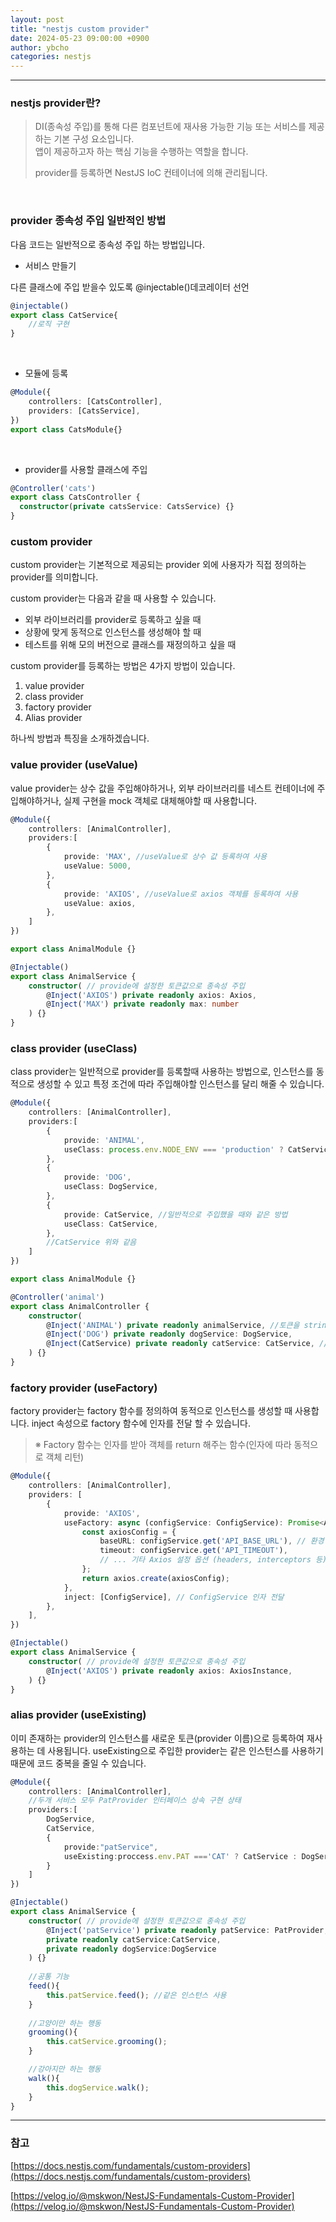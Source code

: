 ```yaml
---
layout: post
title: "nestjs custom provider"
date: 2024-05-23 09:00:00 +0900
author: ybcho
categories: nestjs
---
```

<hr/>


### nestjs provider란?
> DI(종속성 주입)를 통해 다른 컴포넌트에 재사용 가능한 기능 또는 서비스를 제공하는 기본 구성 요소입니다.<br/>
> 앱이 제공하고자 하는 핵심 기능을 수행하는 역할을 합니다.
> 
> provider를 등록하면 NestJS IoC 컨테이너에 의해 관리됩니다.
 
<br/>

### provider 종속성 주입 일반적인 방법

다음 코드는 일반적으로 종속성 주입 하는 방법입니다.

* 서비스 만들기

다른 클래스에 주입 받을수 있도록 @injectable()데코레이터 선언

```ts
@injectable() 
export class CatService{
    //로직 구현
}
```

<br/>

* 모듈에 등록

```ts
@Module({
    controllers: [CatsController],
    providers: [CatsService],
})
export class CatsModule{}
```

<br/>

* provider를 사용할 클래스에 주입

```ts
@Controller('cats')
export class CatsController {
  constructor(private catsService: CatsService) {}
}
```

### custom provider
custom provider는 기본적으로 제공되는 provider 외에 사용자가 직접 정의하는 provider를 의미합니다.

custom provider는 다음과 같을 때 사용할 수 있습니다.

* 외부 라이브러리를 provider로 등록하고 싶을 때
* 상황에 맞게 동적으로 인스턴스를 생성해야 할 때
* 테스트를 위해 모의 버전으로 클래스를 재정의하고 싶을 때

custom provider를 등록하는 방법은 4가지 방법이 있습니다.

1. value provider
2. class provider
3. factory provider
4. Alias provider

하나씩 방법과 특징을 소개하겠습니다.


### value provider (useValue)
value provider는 상수 값을 주입해야하거나, 외부 라이브러리를 네스트 컨테이너에 주입해야하거나, 실제 구현을 mock 객체로 대체해야할 때 사용합니다.

```ts
@Module({
    controllers: [AnimalController],
    providers:[
        {
            provide: 'MAX', //useValue로 상수 값 등록하여 사용
            useValue: 5000,
        },
        {
            provide: 'AXIOS', //useValue로 axios 객체를 등록하여 사용  
            useValue: axios,
        },
    ]
})

export class AnimalModule {}
```

```ts
@Injectable()
export class AnimalService {
    constructor( // provide에 설정한 토큰값으로 종속성 주입
        @Inject('AXIOS') private readonly axios: Axios,
        @Inject('MAX') private readonly max: number
    ) {}
}
```

### class provider (useClass)
class provider는 일반적으로 provider를 등록할때 사용하는 방법으로, 인스턴스를 동적으로 생성할 수 있고 특정 조건에 따라 주입해야할 인스턴스를 달리 해줄 수 있습니다.

```ts
@Module({
    controllers: [AnimalController],
    providers:[
        {
            provide: 'ANIMAL',
            useClass: process.env.NODE_ENV === 'production' ? CatService : DogService, //환경에 따라 동적으로 provider 등록
        },
        {
            provide: 'DOG',
            useClass: DogService,
        },
        {
            provide: CatService, //일반적으로 주입했을 때와 같은 방법
            useClass: CatService,
        },
        //CatService 위와 같음
    ]
})

export class AnimalModule {}
```

```ts
@Controller('animal')
export class AnimalController {
    constructor(
        @Inject('ANIMAL') private readonly animalService, //토큰을 string으로 설정했을 경우
        @Inject('DOG') private readonly dogService: DogService,
        @Inject(CatService) private readonly catService: CatService, // @Inject() 생략가능
    ) {}
}
```

### factory provider (useFactory)
factory provider는 factory 함수를 정의하여 동적으로 인스턴스를 생성할 때 사용합니다. inject 속성으로 factory 함수에 인자를 전달 할 수 있습니다.

> ※ Factory 함수는 인자를 받아 객체를 return 해주는 함수(인자에 따라 동적으로 객체 리턴)

```ts
@Module({
    controllers: [AnimalController],
    providers: [
        {
            provide: 'AXIOS',
            useFactory: async (configService: ConfigService): Promise<AxiosInstance> => {
                const axiosConfig = {
                    baseURL: configService.get('API_BASE_URL'), // 환경 변수 사용
                    timeout: configService.get('API_TIMEOUT'),
                    // ... 기타 Axios 설정 옵션 (headers, interceptors 등)
                };
                return axios.create(axiosConfig);
            },
            inject: [ConfigService], // ConfigService 인자 전달
        },
    ],
})
```

```ts
@Injectable()
export class AnimalService {
    constructor( // provide에 설정한 토큰값으로 종속성 주입
        @Inject('AXIOS') private readonly axios: AxiosInstance,
    ) {}
}
```

### alias provider (useExisting)
이미 존재하는 provider의 인스턴스를 새로운 토큰(provider 이름)으로 등록하여 재사용하는 데 사용됩니다.
useExisting으로 주입한 provider는 같은 인스턴스를 사용하기 때문에 코드 중복을 줄일 수 있습니다.
```ts
@Module({
    controllers: [AnimalController],
    //두개 서비스 모두 PatProvider 인터페이스 상속 구현 상태
    providers:[
        DogService,
        CatService, 
        {
            provide:"patService",
            useExisting:proccess.env.PAT ==='CAT' ? CatService : DogService
        }
    ]
})
```

```ts
@Injectable()
export class AnimalService {
    constructor( // provide에 설정한 토큰값으로 종속성 주입
        @Inject('patService') private readonly patService: PatProvider,
        private readonly catService:CatService,
        private readonly dogService:DogService
    ) {}
    
    //공통 기능
    feed(){
        this.patService.feed(); //같은 인스턴스 사용
    }
    
    //고양이만 하는 행동
    grooming(){
        this.catService.grooming();
    }

    //강아지만 하는 행동
    walk(){
        this.dogService.walk();
    }
}
```

---
### 참고

[https://docs.nestjs.com/fundamentals/custom-providers](https://docs.nestjs.com/fundamentals/custom-providers)

[https://velog.io/@mskwon/NestJS-Fundamentals-Custom-Provider](https://velog.io/@mskwon/NestJS-Fundamentals-Custom-Provider)


